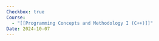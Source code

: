 ```yaml
---
Checkbox: true
Course:
  - "[[Programming Concepts and Methodology I (C++)]]"
Date: 2024-10-07
---
```

